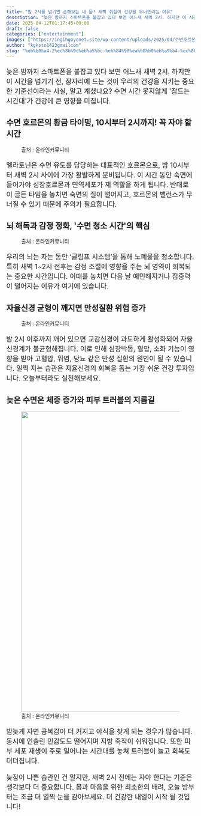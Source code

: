```yaml
---
title: "밤 2시를 넘기면 손해보는 내 몸! 새벽 취침이 건강을 무너뜨리는 이유"
description: "늦은 밤까지 스마트폰을 붙잡고 있다 보면 어느새 새벽 2시. 하지만 이 시간을 넘기기 전, 잠자리에 드는 것이 우리의 건강을 지키는 중요한 기준선이라는 사실, 알고 계셨나요? 수면 시간 못지않게 '잠드는 시간대'가 건강에 큰 영향을 미칩니다."
date: 2025-04-12T01:17:45+09:00
draft: false
categories: ["entertainment"]
images: ["https://ingihgoyonet.site/wp-content/uploads/2025/04/수면호르몬-1024x683.jpg", "https://ingihgoyonet.site/wp-content/uploads/2025/04/뇌-1024x683.jpg", "https://ingihgoyonet.site/wp-content/uploads/2025/04/고혈압-1024x683.jpg", "https://ingihgoyonet.site/wp-content/uploads/2025/04/여드름-683x1024.jpg"]
author: "kgkstn1423gmailcom"
slug: "%eb%b0%a4-2%ec%8b%9c%eb%a5%bc-%eb%84%98%ea%b8%b0%eb%a9%b4-%ec%86%90%ed%95%b4%eb%b3%b4%eb%8a%94-%eb%82%b4-%eb%aa%b8-%ec%83%88%eb%b2%bd-%ec%b7%a8%ec%b9%a8%ec%9d%b4-%ea%b1%b4%ea%b0%95%ec%9d%84-%eb%ac%b4"
---
```


<p style="font-size:18px">늦은 밤까지 스마트폰을 붙잡고 있다 보면 어느새 새벽 2시. 하지만 이 시간을 넘기기 전, 잠자리에 드는 것이 우리의 건강을 지키는 중요한 기준선이라는 사실, 알고 계셨나요? 수면 시간 못지않게 '잠드는 시간대'가 건강에 큰 영향을 미칩니다.</p> <h2 >수면 호르몬의 황금 타이밍, 10시부터 2시까지! 꼭 자야 할 시간</h2> <figure ><img src="https://ingihgoyonet.site/wp-content/uploads/2025/04/수면호르몬-1024x683.jpg" alt="" style="aspect-ratio:16/9;object-fit:cover"/><figcaption >출처 : 온라인커뮤니티</figcaption></figure> <p style="font-size:18px">멜라토닌은 수면 유도를 담당하는 대표적인 호르몬으로, 밤 10시부터 새벽 2시 사이에 가장 활발하게 분비됩니다. 이 시간 동안 숙면에 들어가야 성장호르몬과 면역세포가 제 역할을 하게 됩니다. 반대로 이 골든 타임을 놓치면 숙면의 질이 떨어지고, 호르몬의 밸런스가 무너질 수 있기 때문에 주의가 필요합니다.</p> <h2 >뇌 해독과 감정 정화, '수면 청소 시간'의 핵심</h2> <figure ><img src="https://ingihgoyonet.site/wp-content/uploads/2025/04/뇌-1024x683.jpg" alt="" style="aspect-ratio:16/9;object-fit:cover"/><figcaption >출처 : 온라인커뮤니티</figcaption></figure> <p style="font-size:18px">우리의 뇌는 자는 동안 ‘글림프 시스템’을 통해 노폐물을 청소합니다. 특히 새벽 1~2시 전후는 감정 조절에 영향을 주는 뇌 영역이 회복되는 중요한 시간입니다. 이때를 놓치면 다음 날 예민해지거나 집중력이 떨어지는 이유가 여기에 있습니다.</p> <h2 >자율신경 균형이 깨지면 만성질환 위험 증가</h2> <figure ><img src="https://ingihgoyonet.site/wp-content/uploads/2025/04/고혈압-1024x683.jpg" alt="" style="aspect-ratio:16/9;object-fit:cover"/><figcaption >출처 : 온라인커뮤니티</figcaption></figure> <p style="font-size:18px">밤 2시 이후까지 깨어 있으면 교감신경이 과도하게 활성화되어 자율신경계가 불균형해집니다. 이로 인해 심장박동, 혈압, 소화 기능이 영향을 받아 고혈압, 위염, 당뇨 같은 만성 질환의 원인이 될 수 있습니다. 일찍 자는 습관은 자율신경의 회복을 돕는 가장 쉬운 건강 투자입니다. 오늘부터라도 실천해보세요.</p> <h2 >늦은 수면은 체중 증가와 피부 트러블의 지름길</h2> <figure ><img src="https://ingihgoyonet.site/wp-content/uploads/2025/04/여드름-683x1024.jpg" alt="" style="aspect-ratio:1.7777777777777777;object-fit:cover;width:800px;height:auto"/><figcaption >출처 : 온라인커뮤니티</figcaption></figure> <p style="font-size:18px">밤늦게 자면 공복감이 더 커지고 야식을 찾게 되는 경우가 많습니다. 동시에 인슐린 민감도도 떨어지며 지방 축적이 쉬워집니다. 또한 피부 세포 재생이 주로 일어나는 시간대를 놓쳐 트러블이 늘고 회복도 더뎌집니다.</p> <p style="font-size:18px">늦잠이 나쁜 습관인 건 알지만, 새벽 2시 전에는 자야 한다는 기준은 생각보다 더 중요합니다. 몸과 마음을 위한 최소한의 배려, 오늘 밤부터는 조금 더 일찍 눈을 감아보세요. 더 건강한 내일이 시작 될 것입니다!</p>